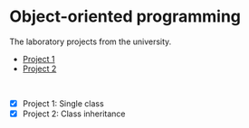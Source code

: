 # Object-oriented programming

The laboratory projects from the university.

- [Project 1](Proiect1/)
- [Project 2](Proiect2/)
</br>

- [X] Project 1: Single class
- [X] Project 2: Class inheritance
